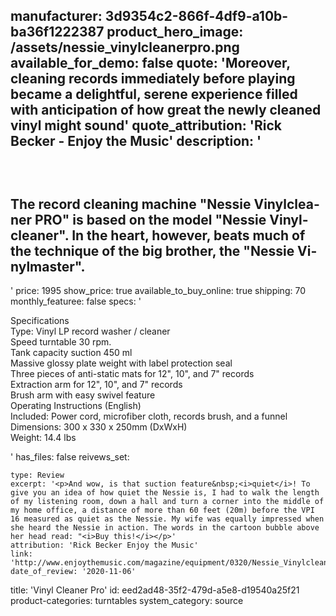 manufacturer: 3d9354c2-866f-4df9-a10b-ba36f1222387
product_hero_image: /assets/nessie_vinylcleanerpro.png
available_for_demo: false
quote: 'Moreover, cleaning records immediately before playing became a delightful, serene experience filled with anticipation of how great the newly cleaned vinyl might sound'
quote_attribution: 'Rick Becker - Enjoy the Music'
description: '<p><br></p><h2>The re­cord clea­ning ma­chi­ne "Nes­sie Vi­nyl­clea­ner PRO" is ba­sed on the mo­del "Nes­sie Vi­nyl­clea­ner". In the heart, howe­ver, beats much of the tech­ni­que of the big bro­ther, the "Nes­sie Vi­nyl­mas­ter".&nbsp;</h2>'
price: 1995
show_price: true
available_to_buy_online: true
shipping: 70
monthly_featuree: false
specs: '<p>Specifications<b><br></b>Type: Vinyl LP record washer / cleaner<br>Speed turntable 30 rpm.<br>Tank capacity suction 450 ml<br>Massive glossy plate weight with label protection seal<br>Three pieces of anti-static mats for 12", 10", and 7" records<br>Extraction arm for 12", 10", and 7" records<br>Brush arm with easy swivel feature<br>Operating Instructions (English)<br>Included: Power cord, microfiber cloth, records brush, and a funnel<br>Dimensions: 300 x 330 x 250mm (DxWxH)&nbsp;<br>Weight: 14.4 lbs</p>'
has_files: false
reivews_set:
  -
    type: Review
    excerpt: '<p>And wow, is that suction feature&nbsp;<i>quiet</i>! To give you an idea of how quiet the Nessie is, I had to walk the length of my listening room, down a hall and turn a corner into the middle of my home office, a distance of more than 60 feet (20m) before the VPI 16 measured as quiet as the Nessie. My wife was equally impressed when she heard the Nessie in action. The words in the cartoon bubble above her head read: "<i>Buy this!</i></p>'
    attribution: 'Rick Becker Enjoy the Music'
    link: 'http://www.enjoythemusic.com/magazine/equipment/0320/Nessie_Vinylcleaner_Pro_LP_Washer_Cleaner_Review.htm'
    date_of_review: '2020-11-06'
title: 'Vinyl Cleaner Pro'
id: eed2ad48-35f2-479d-a5e8-d19540a25f21
product-categories: turntables
system_category: source
